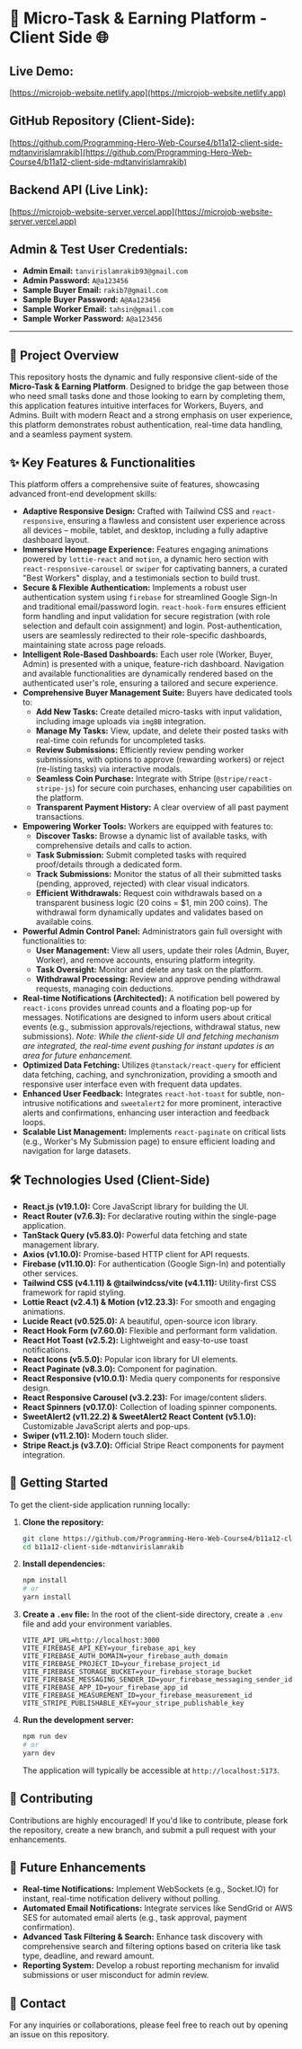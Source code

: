 # 🚀 Micro-Task & Earning Platform - Client Side 🌐

## Live Demo:
[https://microjob-website.netlify.app](https://microjob-website.netlify.app)

## GitHub Repository (Client-Side):
[https://github.com/Programming-Hero-Web-Course4/b11a12-client-side-mdtanvirislamrakib](https://github.com/Programming-Hero-Web-Course4/b11a12-client-side-mdtanvirislamrakib)

## Backend API (Live Link):
[https://microjob-website-server.vercel.app](https://microjob-website-server.vercel.app)

## Admin & Test User Credentials:
* **Admin Email:** `tanvirislamrakib93@gmail.com`
* **Admin Password:** `A@a123456`
* **Sample Buyer Email:** `rakib7@gmail.com`
* **Sample Buyer Password:** `A@Aa123456`
* **Sample Worker Email:** `tahsin@gmail.com`
* **Sample Worker Password:** `A@a123456`

---

## 🌟 Project Overview
This repository hosts the dynamic and fully responsive client-side of the **Micro-Task & Earning Platform**. Designed to bridge the gap between those who need small tasks done and those looking to earn by completing them, this application features intuitive interfaces for Workers, Buyers, and Admins. Built with modern React and a strong emphasis on user experience, this platform demonstrates robust authentication, real-time data handling, and a seamless payment system.

## ✨ Key Features & Functionalities

This platform offers a comprehensive suite of features, showcasing advanced front-end development skills:

* **Adaptive Responsive Design:** Crafted with Tailwind CSS and `react-responsive`, ensuring a flawless and consistent user experience across all devices – mobile, tablet, and desktop, including a fully adaptive dashboard layout.
* **Immersive Homepage Experience:** Features engaging animations powered by `lottie-react` and `motion`, a dynamic hero section with `react-responsive-carousel` or `swiper` for captivating banners, a curated "Best Workers" display, and a testimonials section to build trust.
* **Secure & Flexible Authentication:** Implements a robust user authentication system using `firebase` for streamlined Google Sign-In and traditional email/password login. `react-hook-form` ensures efficient form handling and input validation for secure registration (with role selection and default coin assignment) and login. Post-authentication, users are seamlessly redirected to their role-specific dashboards, maintaining state across page reloads.
* **Intelligent Role-Based Dashboards:** Each user role (Worker, Buyer, Admin) is presented with a unique, feature-rich dashboard. Navigation and available functionalities are dynamically rendered based on the authenticated user's role, ensuring a tailored and secure experience.
* **Comprehensive Buyer Management Suite:** Buyers have dedicated tools to:
    * **Add New Tasks:** Create detailed micro-tasks with input validation, including image uploads via `imgBB` integration.
    * **Manage My Tasks:** View, update, and delete their posted tasks with real-time coin refunds for uncompleted tasks.
    * **Review Submissions:** Efficiently review pending worker submissions, with options to approve (rewarding workers) or reject (re-listing tasks) via interactive modals.
    * **Seamless Coin Purchase:** Integrate with Stripe (`@stripe/react-stripe-js`) for secure coin purchases, enhancing user capabilities on the platform.
    * **Transparent Payment History:** A clear overview of all past payment transactions.
* **Empowering Worker Tools:** Workers are equipped with features to:
    * **Discover Tasks:** Browse a dynamic list of available tasks, with comprehensive details and calls to action.
    * **Task Submission:** Submit completed tasks with required proof/details through a dedicated form.
    * **Track Submissions:** Monitor the status of all their submitted tasks (pending, approved, rejected) with clear visual indicators.
    * **Efficient Withdrawals:** Request coin withdrawals based on a transparent business logic (20 coins = $1, min 200 coins). The withdrawal form dynamically updates and validates based on available coins.
* **Powerful Admin Control Panel:** Administrators gain full oversight with functionalities to:
    * **User Management:** View all users, update their roles (Admin, Buyer, Worker), and remove accounts, ensuring platform integrity.
    * **Task Oversight:** Monitor and delete any task on the platform.
    * **Withdrawal Processing:** Review and approve pending withdrawal requests, managing coin deductions.
* **Real-time Notifications (Architected):** A notification bell powered by `react-icons` provides unread counts and a floating pop-up for messages. Notifications are designed to inform users about critical events (e.g., submission approvals/rejections, withdrawal status, new submissions). *Note: While the client-side UI and fetching mechanism are integrated, the real-time event pushing for instant updates is an area for future enhancement.*
* **Optimized Data Fetching:** Utilizes `@tanstack/react-query` for efficient data fetching, caching, and synchronization, providing a smooth and responsive user interface even with frequent data updates.
* **Enhanced User Feedback:** Integrates `react-hot-toast` for subtle, non-intrusive notifications and `sweetalert2` for more prominent, interactive alerts and confirmations, enhancing user interaction and feedback loops.
* **Scalable List Management:** Implements `react-paginate` on critical lists (e.g., Worker's My Submission page) to ensure efficient loading and navigation for large datasets.

## 🛠️ Technologies Used (Client-Side)

* **React.js (v19.1.0):** Core JavaScript library for building the UI.
* **React Router (v7.6.3):** For declarative routing within the single-page application.
* **TanStack Query (v5.83.0):** Powerful data fetching and state management library.
* **Axios (v1.10.0):** Promise-based HTTP client for API requests.
* **Firebase (v11.10.0):** For authentication (Google Sign-In) and potentially other services.
* **Tailwind CSS (v4.1.11) & @tailwindcss/vite (v4.1.11):** Utility-first CSS framework for rapid styling.
* **Lottie React (v2.4.1) & Motion (v12.23.3):** For smooth and engaging animations.
* **Lucide React (v0.525.0):** A beautiful, open-source icon library.
* **React Hook Form (v7.60.0):** Flexible and performant form validation.
* **React Hot Toast (v2.5.2):** Lightweight and easy-to-use toast notifications.
* **React Icons (v5.5.0):** Popular icon library for UI elements.
* **React Paginate (v8.3.0):** Component for pagination.
* **React Responsive (v10.0.1):** Media query components for responsive design.
* **React Responsive Carousel (v3.2.23):** For image/content sliders.
* **React Spinners (v0.17.0):** Collection of loading spinner components.
* **SweetAlert2 (v11.22.2) & SweetAlert2 React Content (v5.1.0):** Customizable JavaScript alerts and pop-ups.
* **Swiper (v11.2.10):** Modern touch slider.
* **Stripe React.js (v3.7.0):** Official Stripe React components for payment integration.

## 🚀 Getting Started

To get the client-side application running locally:

1.  **Clone the repository:**
    ```bash
    git clone https://github.com/Programming-Hero-Web-Course4/b11a12-client-side-mdtanvirislamrakib
    cd b11a12-client-side-mdtanvirislamrakib
    ```
2.  **Install dependencies:**
    ```bash
    npm install
    # or
    yarn install
    ```
3.  **Create a `.env` file:**
    In the root of the client-side directory, create a `.env` file and add your environment variables.
    ```
    VITE_API_URL=http://localhost:3000
    VITE_FIREBASE_API_KEY=your_firebase_api_key
    VITE_FIREBASE_AUTH_DOMAIN=your_firebase_auth_domain
    VITE_FIREBASE_PROJECT_ID=your_firebase_project_id
    VITE_FIREBASE_STORAGE_BUCKET=your_firebase_storage_bucket
    VITE_FIREBASE_MESSAGING_SENDER_ID=your_firebase_messaging_sender_id
    VITE_FIREBASE_APP_ID=your_firebase_app_id
    VITE_FIREBASE_MEASUREMENT_ID=your_firebase_measurement_id
    VITE_STRIPE_PUBLISHABLE_KEY=your_stripe_publishable_key
    ```
4.  **Run the development server:**
    ```bash
    npm run dev
    # or
    yarn dev
    ```
    The application will typically be accessible at `http://localhost:5173`.

## 🤝 Contributing
Contributions are highly encouraged! If you'd like to contribute, please fork the repository, create a new branch, and submit a pull request with your enhancements.

## 🔮 Future Enhancements
* **Real-time Notifications:** Implement WebSockets (e.g., Socket.IO) for instant, real-time notification delivery without polling.
* **Automated Email Notifications:** Integrate services like SendGrid or AWS SES for automated email alerts (e.g., task approval, payment confirmation).
* **Advanced Task Filtering & Search:** Enhance task discovery with comprehensive search and filtering options based on criteria like task type, deadline, and reward amount.
* **Reporting System:** Develop a robust reporting mechanism for invalid submissions or user misconduct for admin review.

## 📧 Contact
For any inquiries or collaborations, please feel free to reach out by opening an issue on this repository.
